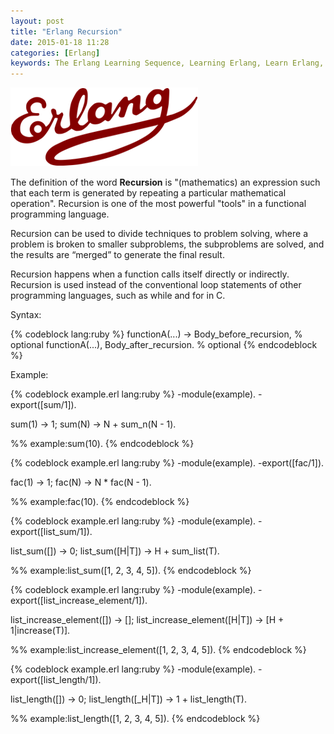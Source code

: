 ```yaml
---
layout: post
title: "Erlang Recursion"
date: 2015-01-18 11:28
categories: [Erlang]
keywords: The Erlang Learning Sequence, Learning Erlang, Learn Erlang, Study Erlang, Studying Erlang, The Studying Erlang, Chicagoboss Framwork, Erlang Modules and Compiling, Modules and Compiling, Erlang Recursion, Recursion, Erlang Tail Recursion, Tail Recursion
---
```


<p>
  <img src="/images/logo_erlang.png" alt="Erlang Variables" />
</p>

<p>
  The definition of the word <strong>Recursion</strong> is "(mathematics) an expression such that each term is generated by repeating a particular mathematical operation". Recursion is one of the most powerful "tools" in a functional programming language.
</p>

<p>
  Recursion can be used to divide techniques to problem solving, where a problem is broken to smaller subproblems, the subproblems are solved, and the results are “merged” to generate the final result.
</p>

<p>
  Recursion happens when a function calls itself directly or indirectly. Recursion is used instead of the conventional loop statements of other programming languages, such as while and for in C.
</p>

<p>
  Syntax:
</p>

{% codeblock lang:ruby %}
functionA(...) ->
  Body_before_recursion, % optional
  functionA(...),
  Body_after_recursion. % optional
{% endcodeblock %}

<p>
  Example:
</p>

{% codeblock example.erl lang:ruby %}
-module(example).
-export([sum/1]).

sum(1) -> 1;
sum(N) -> N + sum_n(N - 1).

%% example:sum(10).
{% endcodeblock %}

{% codeblock example.erl lang:ruby %}
-module(example).
-export([fac/1]).

fac(1) -> 1;
fac(N) -> N * fac(N - 1).

%% example:fac(10).
{% endcodeblock %}

{% codeblock example.erl lang:ruby %}
-module(example).
-export([list_sum/1]).

list_sum([]) -> 0;
list_sum([H|T]) -> H + sum_list(T).

%% example:list_sum([1, 2, 3, 4, 5]).
{% endcodeblock %}

{% codeblock example.erl lang:ruby %}
-module(example).
-export([list_increase_element/1]).

list_increase_element([]) -> [];
list_increase_element([H|T]) -> [H + 1|increase(T)].

%% example:list_increase_element([1, 2, 3, 4, 5]).
{% endcodeblock %}

{% codeblock example.erl lang:ruby %}
-module(example).
-export([list_length/1]).

list_length([]) -> 0;
list_length([_H|T]) -> 1 + list_length(T).

%% example:list_length([1, 2, 3, 4, 5]).
{% endcodeblock %}
